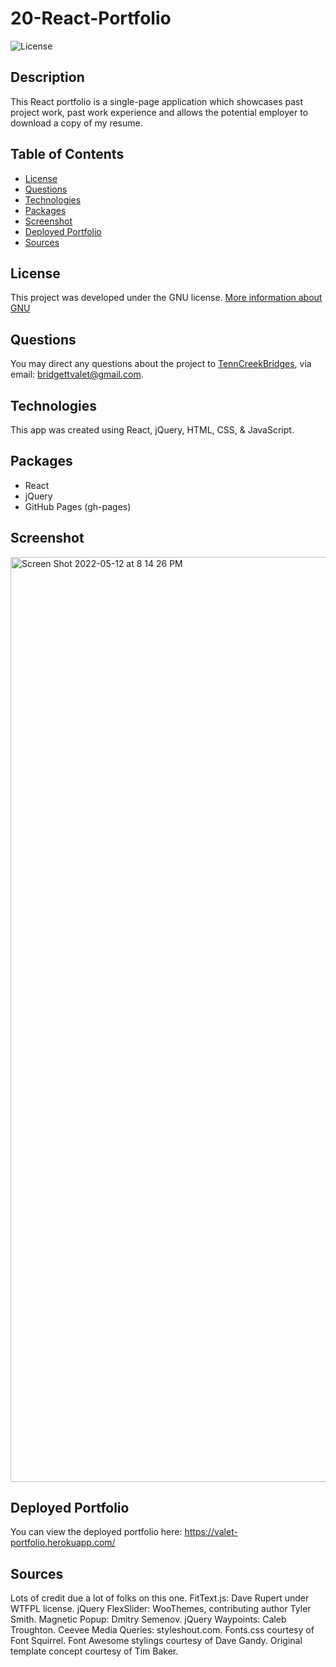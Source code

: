 # 20-React-Portfolio

![License](https://img.shields.io/badge/License-GNU-brightgreen)

## Description

This React portfolio is a single-page application which showcases past project work, past work experience and allows the potential employer to download a copy of my resume.
​

## Table of Contents

- [License](#License)
- [Questions](#questions)
- [Technologies](#technologies)
- [Packages](#packages)
- [Screenshot](#screenshots)
- [Deployed Portfolio](#deployed)
- [Sources](#sources)

## License

This project was developed under the GNU license.
[More information about GNU](https://opensource.org/licenses/GNU)

<a name="questions"></a>

## Questions

You may direct any questions about the project to [TennCreekBridges](https://github.com/TennCreekBridges), via email: [bridgettvalet@gmail.com](mailto:bridgettvalet@gmail.com).

<a name="technologies"></a>

## Technologies

This app was created using React, jQuery, HTML, CSS, & JavaScript.

<a name="packages"></a>

## Packages

- React
- jQuery
- GitHub Pages (gh-pages)

<a name ="screenshots"></a>

## Screenshot

<img width="1480" alt="Screen Shot 2022-05-12 at 8 14 26 PM" src="https://user-images.githubusercontent.com/91682561/168192116-3e6fb46d-1a80-4c5b-9df8-ae6d4c05ba81.png">

<a name="deployed"></a>

## Deployed Portfolio

You can view the deployed portfolio here: https://valet-portfolio.herokuapp.com/

<a name ="sources"></a>

## Sources

Lots of credit due a lot of folks on this one. FitText.js: Dave Rupert under WTFPL license. jQuery FlexSlider: WooThemes, contributing author Tyler Smith. Magnetic Popup: Dmitry Semenov. jQuery Waypoints: Caleb Troughton. Ceevee Media Queries: styleshout.com. Fonts.css courtesy of Font Squirrel. Font Awesome stylings courtesy of Dave Gandy. Original template concept courtesy of Tim Baker.

